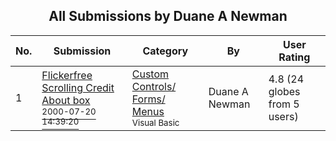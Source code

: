 ﻿<div align="center">

## All Submissions by Duane A Newman

</div>

No.  | Submission | Category | By   | User Rating
---- | ---------- | -------- | ---- | -----------
1 | [Flickerfree Scrolling Credit About box<br /><sup>2000-07-20 14:39:20</sup>](https://github.com/Planet-Source-Code/duane-a-newman-flickerfree-scrolling-credit-about-box__1-9926) | [Custom Controls/ Forms/  Menus<br /><sup>Visual Basic</sup>](../ByCategory/custom-controls-forms-menus__1-4.md) | Duane A Newman | 4.8 (24 globes from 5 users)
